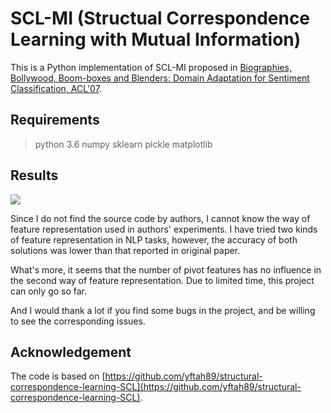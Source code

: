 # SCL-MI (Structual Correspondence Learning with Mutual Information)

This is a Python implementation of SCL-MI proposed in [Biographies, Bollywood, Boom-boxes and Blenders: Domain Adaptation for Sentiment Classification, ACL'07](https://www.cs.jhu.edu/~mdredze/publications/sentiment_acl07.pdf).

## Requirements
> python 3.6
numpy
sklearn
pickle
matplotlib

## Results

![](https://github.com/Ramay7/Domain-Adaptation-Toolbox/blob/master/SCL/result.png)

Since I do not find the source code by authors, I cannot know the way of feature representation used in authors' experiments. I have tried two kinds of feature representation in NLP tasks, however, the accuracy of both solutions was lower than that reported in original paper. 

What's more, it seems that the number of pivot features has no influence in the second way of feature representation. Due to limited time, this project can only go so far.

And I would thank a lot if you find some bugs in the project, and be willing to see the corresponding issues.

## Acknowledgement

The code is based on [https://github.com/yftah89/structural-correspondence-learning-SCL](https://github.com/yftah89/structural-correspondence-learning-SCL).
